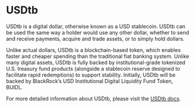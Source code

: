 # USDtb

USDtb is a digital dollar, otherwise known as a USD stablecoin. USDtb can be used the same way a holder would use any other dollar, whether to send and receive payments, acquire and trade assets, or to simply hold dollars.

Unlike actual dollars, USDtb is a blockchain-based token, which enables faster and cheaper spending than the traditional fiat banking system. Unlike many digital assets, USDtb is fully backed by institutional-grade tokenized U.S. treasury fund products (alongside a stablecoin reserve designed to facilitate rapid redemptions) to support stability. Initially, USDtb will be backed by BlackRock’s USD Institutional Digital Liquidity Fund Token, BUIDL.

For more detailed information about USDtb, please visit the [USDtb docs](https://docs.usdtb.money/).
